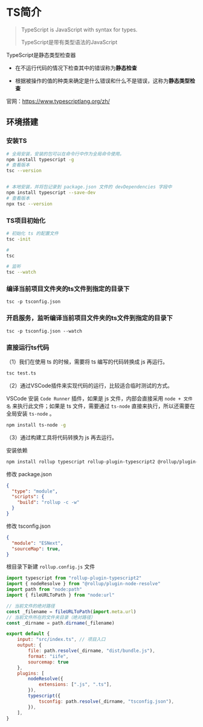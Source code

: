 # TS简介
> TypeScript is JavaScript with syntax for types.
>
> TypeScript是带有类型语法的JavaScript



TypeScript是静态类型检查器

- 在不运行代码的情况下检查其中的错误称为**静态检查**

- 根据被操作的值的种类来确定是什么错误和什么不是错误，这称为**静态类型检查**

官网：https://www.typescriptlang.org/zh/







## 环境搭建

### 安装TS

```bash
# 全局安装，安装的包可以在命令行中作为全局命令使用。
npm install typescript -g
# 查看版本
tsc --version


# 本地安装，并将包记录到 package.json 文件的 devDependencies 字段中
npm install typescript --save-dev
# 查看版本
npx tsc --version
```



### TS项目初始化

```bash
# 初始化 ts 的配置文件
tsc -init

# 
tsc

# 监听
tsc --watch
```

### 编译当前项目文件夹的ts文件到指定的目录下

```shell
tsc -p tsconfig.json
```

### 开启服务，监听编译当前项目文件夹的ts文件到指定的目录下

```shell
tsc -p tsconfig.json --watch
```



### 直接运行ts代码

（1）我们在使用 ts 的时候，需要将 ts 编写的代码转换成 js 再运行。

```bash
tsc test.ts
```

（2）通过VSCode插件来实现代码的运行，比较适合临时测试的方式。

VSCode 安装 `Code Runner` 插件，如果是 js 文件，内部会直接采用 `node + 文件名` 来执行此文件；如果是 ts 文件，需要通过 `ts-node` 直接来执行，所以还需要在全局安装 `ts-node` 。

```bash
npm install ts-node -g
```

（3）通过构建工具将代码转换为 js 再去运行。

安装依赖

```bash
npm install rollup typescript rollup-plugin-typescript2 @rollup/plugin-node-resolve -D
```

修改 package.json

```json
{
  "type": "module",
  "scripts": {
    "build": "rollup -c -w"
  }
}
```

修改 tsconfig.json

```json
{
  "module": "ESNext",
  "sourceMap": true,
}
```

根目录下新建 `rollup.config.js` 文件

```js
import typescript from "rollup-plugin-typescript2"
import { nodeResolve } from "@rollup/plugin-node-resolve"
import path from "node:path"
import { fileURLToPath } from "node:url"

// 当前文件的绝对路径
const _filename = fileURLToPath(import.meta.url)
// 当前文件所在的文件夹目录（绝对路径）
const _dirname = path.dirname(_filename)

export default {
	input: "src/index.ts", // 项目入口
	output: {
		file: path.resolve(_dirname, "dist/bundle.js"),
		format: "iife",
        sourcemap: true
	},
	plugins: [
		nodeResolve({
			extensions: [".js", ".ts"],
		}),
		typescript({
			tsconfig: path.resolve(_dirname, "tsconfig.json"),
		}),
	],
}
```

